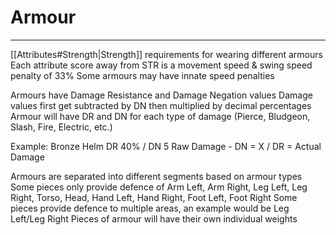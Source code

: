 # Armour
---
[[Attributes#Strength|Strength]] requirements for wearing different armours
Each attribute score away from STR is a movement speed & swing speed penalty of 33%
Some armours may have innate speed penalties

Armours have Damage Resistance and Damage Negation values
Damage values first get subtracted by DN then multiplied by decimal percentages
Armour will have DR and DN for each type of damage (Pierce, Bludgeon, Slash, Fire, Electric, etc.)

Example:
Bronze Helm DR 40% / DN 5
Raw Damage - DN = X / DR = Actual Damage

Armours are separated into different segments based on armour types
Some pieces only provide defence of Arm Left, Arm Right, Leg Left, Leg Right, Torso, Head, Hand Left, Hand Right, Foot Left, Foot Right
Some pieces provide defence to multiple areas, an example would be Leg Left/Leg Right
Pieces of armour will have their own individual weights